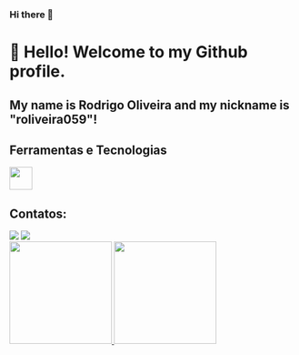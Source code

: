 ### Hi there 👋

<!--
**roliveira059/roliveira059** is a ✨ _special_ ✨ repository because its `README.md` (this file) appears on your GitHub profile.

Here are some ideas to get you started:

- 🔭 I’m currently working on ...
- 🌱 I’m currently learning ...
- 👯 I’m looking to collaborate on ...
- 🤔 I’m looking for help with ...
- 💬 Ask me about ...
- 📫 How to reach me: ...
- 😄 Pronouns: ...
- ⚡ Fun fact: ...
-->

# 👋 Hello! Welcome to my Github profile.
## My name is Rodrigo Oliveira and my nickname is "roliveira059"!

## Ferramentas e Tecnologias

<img loading="lazy" src="https://cdn.jsdelivr.net/gh/devicons/devicon/icons/git/git-original.svg" width="40" height="40"/>

## Contatos:

<div>
<a href="https://instagram.com/rodrigoolive1ra" target="_blank"><img loading="lazy" src="https://img.shields.io/badge/-Instagram-%23E4405F?style=for-the-badge&logo=instagram&logoColor=white" target="_blank"></a>
<a href="https://www.linkedin.com/in/roliveira059" target="_blank"><img loading="lazy" src="https://img.shields.io/badge/-LinkedIn-%230077B5?style=for-the-badge&logo=linkedin&logoColor=white" target="_blank"></a>   
</div>

<div>
<a href="https://github.com/roliveira059">
<img loading="lazy" height="180em" src="https://github-readme-stats.vercel.app/api/top-langs/?roliveira059&layout=compact&langs_count=7&theme=dracula"/>
<img loading="lazy" height="180em" src="https://github-readme-stats.vercel.app/api?roliveira059&show_icons=true&theme=dracula&include_all_commits=true&count_private=true"/>
</div>
